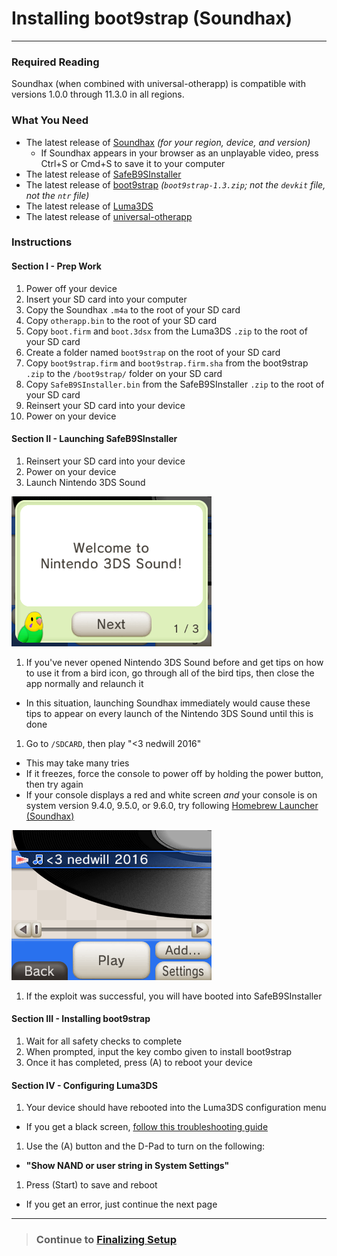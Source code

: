 # Installing boot9strap (Soundhax)
---

### Required Reading

Soundhax (when combined with universal-otherapp) is compatible with versions 1.0.0 through 11.3.0 in all regions.

### What You Need

- The latest release of [Soundhax](http://soundhax.com) *(for your region, device, and version)*
  - If Soundhax appears in your browser as an unplayable video, press Ctrl+S or Cmd+S to save it to your computer
- The latest release of [SafeB9SInstaller](https://github.com/d0k3/SafeB9SInstaller/releases/latest)
- The latest release of [boot9strap](https://github.com/SciresM/boot9strap/releases/latest) *(`boot9strap-1.3.zip`; not the `devkit` file, not the `ntr` file)*
- The latest release of [Luma3DS](https://github.com/LumaTeam/Luma3DS/releases/latest)
- The latest release of [universal-otherapp](https://github.com/TuxSH/universal-otherapp/releases/latest)

### Instructions

#### Section I - Prep Work

1. Power off your device
1. Insert your SD card into your computer
1. Copy the Soundhax `.m4a` to the root of your SD card
1. Copy `otherapp.bin` to the root of your SD card
1. Copy `boot.firm` and `boot.3dsx` from the Luma3DS `.zip` to the root of your SD card
1. Create a folder named `boot9strap` on the root of your SD card
1. Copy `boot9strap.firm` and `boot9strap.firm.sha` from the boot9strap `.zip` to the `/boot9strap/` folder on your SD card
1. Copy `SafeB9SInstaller.bin` from the SafeB9SInstaller `.zip` to the root of your SD card
1. Reinsert your SD card into your device
1. Power on your device

#### Section II - Launching SafeB9SInstaller

1. Reinsert your SD card into your device
1. Power on your device
1. Launch Nintendo 3DS Sound

<img src="docs/assets/img/screenshots/soundhax-welcome.png" alt="Welcome Screen">

1. If you've never opened Nintendo 3DS Sound before and get tips on how to use it from a bird icon, go through all of the bird tips, then close the app normally and relaunch it
  + In this situation, launching Soundhax immediately would cause these tips to appear on every launch of the Nintendo 3DS Sound until this is done
1. Go to `/SDCARD`, then play "<3 nedwill 2016"
  + This may take many tries
  + If it freezes, force the console to power off by holding the power button, then try again
  + If your console displays a red and white screen *and* your console is on system version 9.4.0, 9.5.0, or 9.6.0, try following [Homebrew Launcher (Soundhax)](homebrew-launcher-(soundhax))

<img src="docs/assets/img/screenshots/soundhax-launch.png" alt="Launching Soundhax">

1. If the exploit was successful, you will have booted into SafeB9SInstaller

#### Section III - Installing boot9strap

1. Wait for all safety checks to complete
1. When prompted, input the key combo given to install boot9strap
1. Once it has completed, press (A) to reboot your device

#### Section IV - Configuring Luma3DS

1. Your device should have rebooted into the Luma3DS configuration menu
  + If you get a black screen, [follow this troubleshooting guide](troubleshooting#black-screen-on-sysnand-boot-after-installing-boot9strap)
1. Use the (A) button and the D-Pad to turn on the following:
  + **"Show NAND or user string in System Settings"**
1. Press (Start) to save and reboot
  + If you get an error, just continue the next page

___

> ### Continue to [Finalizing Setup](finalizing-setup)

